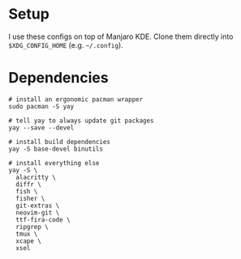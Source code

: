# Setup

I use these configs on top of Manjaro KDE.
Clone them directly into `$XDG_CONFIG_HOME` (e.g. `~/.config`).

# Dependencies

```fish
# install an ergonomic pacman wrapper
sudo pacman -S yay

# tell yay to always update git packages
yay --save --devel

# install build dependencies
yay -S base-devel binutils

# install everything else
yay -S \
  alacritty \
  diffr \
  fish \
  fisher \
  git-extras \
  neovim-git \
  ttf-fira-code \
  ripgrep \
  tmux \
  xcape \
  xsel
```
